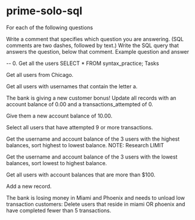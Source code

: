 # prime-solo-sql

For each of the following questions

Write a comment that specifies which question you are answering. (SQL comments are two dashes, followed by text.)
Write the SQL query that answers the question, below that comment.
Example question and answer

-- 0. Get all the users
SELECT * FROM syntax_practice;
Tasks

Get all users from Chicago.

Get all users with usernames that contain the letter a.

The bank is giving a new customer bonus! Update all records with an account balance of 0.00 and a transactions_attempted of 0. 

Give them a new account balance of 10.00.

Select all users that have attempted 9 or more transactions.

Get the username and account balance of the 3 users with the highest balances, sort highest to lowest balance. NOTE: Research LIMIT

Get the username and account balance of the 3 users with the lowest balances, sort lowest to highest balance.

Get all users with account balances that are more than $100.

Add a new record.

The bank is losing money in Miami and Phoenix and needs to unload low transaction customers: Delete users that reside in miami OR phoenix and have completed fewer than 5 transactions.
